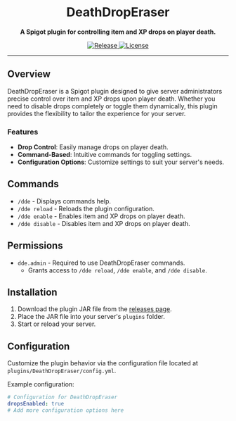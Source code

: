 

<h1 align="center">DeathDropEraser</h1>
<p align="center">
  <strong>A Spigot plugin for controlling item and XP drops on player death.</strong>
</p>

<p align="center">
  <a href="link_to_releases">
    <img src="https://img.shields.io/github/v/release/Darkxx14/DeathDropEraser?color=blue&label=Release&style=flat-square" alt="Release">
  </a>
  <a href="link_to_license">
    <img src="https://img.shields.io/github/license/Darkxx14/DeathDropEraser?color=blue&label=License&style=flat-square" alt="License">
  </a>
</p>

---

## Overview

DeathDropEraser is a Spigot plugin designed to give server administrators precise control over item and XP drops upon player death. Whether you need to disable drops completely or toggle them dynamically, this plugin provides the flexibility to tailor the experience for your server.

### Features

- **Drop Control**: Easily manage drops on player death.
- **Command-Based**: Intuitive commands for toggling settings.
- **Configuration Options**: Customize settings to suit your server's needs.

## Commands

- `/dde` - Displays commands help.
- `/dde reload` - Reloads the plugin configuration.
- `/dde enable` - Enables item and XP drops on player death.
- `/dde disable` - Disables item and XP drops on player death.

## Permissions

- `dde.admin` - Required to use DeathDropEraser commands.
  - Grants access to `/dde reload`, `/dde enable`, and `/dde disable`.

## Installation

1. Download the plugin JAR file from the [releases page](link_to_releases).
2. Place the JAR file into your server's `plugins` folder.
3. Start or reload your server.

## Configuration

Customize the plugin behavior via the configuration file located at `plugins/DeathDropEraser/config.yml`.

Example configuration:
```yaml
# Configuration for DeathDropEraser
dropsEnabled: true
# Add more configuration options here
